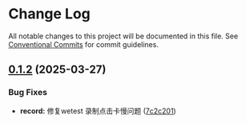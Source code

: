 # Change Log

All notable changes to this project will be documented in this file.
See [Conventional Commits](https://conventionalcommits.org) for commit guidelines.

## [0.1.2](https://github.com/IDuxFE/wetest/compare/v0.1.1...v0.1.2) (2025-03-27)


### Bug Fixes

* **record:** 修复wetest 录制点击卡慢问题 ([7c2c201](https://github.com/IDuxFE/wetest/commit/7c2c20105aaee3ea70a25b87dd5a6d32a44d76e5))
